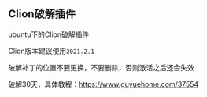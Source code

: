 ## Clion破解插件

ubuntu下的Clion破解插件

Clion版本建议使用`2021.2.1`

破解补丁的位置不要更换，不要删除，否则激活之后还会失效

破解30天，具体教程：https://www.guyuehome.com/37554